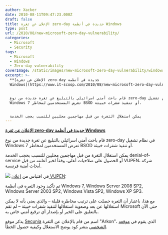 ```yaml
---
author: Xacker
date: 2010-08-11T09:47:23.000Z
draft: false
title: الإعلان عن ثغرة zero-day جديدة في أنظمة Windows
type: post
url: /2010/08/new-microsoft-zero-day-vulnerability/
categories:
  - Microsoft
  - Security
tags:
  - Microsoft
  - Windows
  - Zero-day vulnerability
coverImage: /static/images/new-microsoft-zero-day-vulnerability/windows-hack.png
excerpt: >-
  **[الإعلان عن ثغرة zero-day جديدة في أنظمة
  Windows](https://www.it-scoop.com/2010/08/new-microsoft-zero-day-vulnerability)**


  قام باحث أمني اسرائيلي بالتبليغ عن ثغرة جديدة من نوع zero-day في نظام تشغيل
  Windows 7 تعرض المستخدمين لمخاطر BSOD أو تنفيذ شفرات خبيثة.


  يمكن استغلال الثغرة من قبل مهاجمين محليين للتسبب بحجب الخدمة
---
```

**[الإعلان عن ثغرة zero-day جديدة في أنظمة Windows](https://www.it-scoop.com/2010/08/new-microsoft-zero-day-vulnerability)**

قام باحث أمني اسرائيلي بالتبليغ عن ثغرة جديدة من نوع zero-day في نظام تشغيل Windows 7 تعرض المستخدمين لمخاطر BSOD أو تنفيذ شفرات خبيثة.

يمكن استغلال الثغرة من قبل مهاجمين محليين للتسبب بحجب الخدمة denial-of-service أو الحصول على صلاحيات أعلى، وفقاً لخبر أعلنته من قبل VUPEN، شركة أبحاث أمنية فرنسية.

![](/static/images/new-microsoft-zero-day-vulnerability/windows-hack.png) في اقتباس من [إعلان VUPEN](http://www.vupen.com/english/advisories/2010/2029):

تم تأكيد وجود الثغرة في أنظمة Windows 7, Windows Server 2008 SP2, Windows Server 2003 SP2, Windows Vista SP2, Windows XP SP3.

مع هذا، باعتبار أن الثغرة حصلت على ترتيب مخاطرة قليلة – والذي يعني بأنه لا يمكن استغلالها عن بعد وصعوبة استغلالها لتنفيذ شفرات خبيثة – لم تقم Microsoft حتى الآن بالتعليق على الخبر أو بإصدار أي ترقيع أمني خاص به.

يذكر موقع [Secunia](http://www.ragestorm.net/blogs/?p=255) اسم من قام بالإعلان عن الثغرة "Arkon"، الذي يقوم في [موقعه الشخصي](http://www.ragestorm.net/blogs/?p=255) بنشر كود يوضح الاستغلال وكيفية حصول الخطأ.
